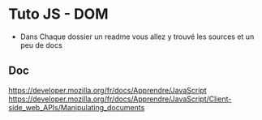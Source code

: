 # Tuto JS - DOM

  - Dans Chaque dossier un readme vous allez y trouvé les sources et un peu de docs

## Doc
https://developer.mozilla.org/fr/docs/Apprendre/JavaScript
https://developer.mozilla.org/fr/docs/Apprendre/JavaScript/Client-side_web_APIs/Manipulating_documents
